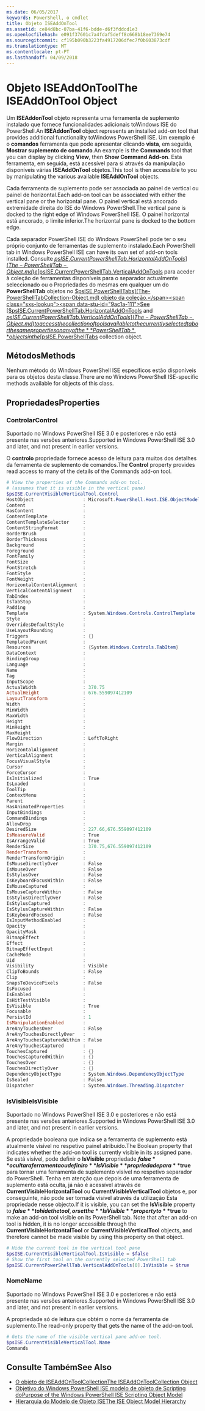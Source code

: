 ```yaml
---
ms.date: 06/05/2017
keywords: PowerShell, o cmdlet
title: Objeto ISEAddOnTool
ms.assetid: ce84d8bc-07ba-41f6-bdde-d6f3fddcd1e3
ms.openlocfilehash: e091f37601c7a4fdaf5deff8c668b18ee7369e74
ms.sourcegitcommit: cf195b090b3223fa4917206dfec7f0b603873cdf
ms.translationtype: MT
ms.contentlocale: pt-PT
ms.lasthandoff: 04/09/2018
---
```

# <a name="the-iseaddontool-object"></a><span data-ttu-id="9ac1a-103">Objeto ISEAddOnTool</span><span class="sxs-lookup"><span data-stu-id="9ac1a-103">The ISEAddOnTool Object</span></span>

<span data-ttu-id="9ac1a-104">Um **ISEAddonTool** objeto representa uma ferramenta de suplemento instalado que fornece funcionalidades adicionais toWindows ISE do PowerShell.</span><span class="sxs-lookup"><span data-stu-id="9ac1a-104">An **ISEAddonTool** object represents an installed add-on tool that provides additional functionality toWindows PowerShell ISE.</span></span> <span data-ttu-id="9ac1a-105">Um exemplo é o **comandos** ferramenta que pode apresentar clicando **vista**, em seguida, **Mostrar suplemento de comando**.</span><span class="sxs-lookup"><span data-stu-id="9ac1a-105">An example is the **Commands** tool that you can display by clicking **View**, then **Show Command Add-on**.</span></span> <span data-ttu-id="9ac1a-106">Esta ferramenta, em seguida, está acessível para si através da manipulação disponíveis várias **ISEAddOnTool** objetos.</span><span class="sxs-lookup"><span data-stu-id="9ac1a-106">This tool is then accessible to you by manipulating the various available **ISEAddOnTool** objects.</span></span>

<span data-ttu-id="9ac1a-107">Cada ferramenta de suplemento pode ser associada ao painel de vertical ou painel de horizontal.</span><span class="sxs-lookup"><span data-stu-id="9ac1a-107">Each add-on tool can be associated with either the vertical pane or the horizontal pane.</span></span> <span data-ttu-id="9ac1a-108">O painel vertical está ancorado extremidade direita do ISE do Windows PowerShell.</span><span class="sxs-lookup"><span data-stu-id="9ac1a-108">The vertical pane is docked to the right edge of Windows PowerShell ISE.</span></span> <span data-ttu-id="9ac1a-109">O painel horizontal está ancorado, o limite inferior.</span><span class="sxs-lookup"><span data-stu-id="9ac1a-109">The horizontal pane is docked to the bottom edge.</span></span>

<span data-ttu-id="9ac1a-110">Cada separador PowerShell ISE do Windows PowerShell pode ter o seu próprio conjunto de ferramentas de suplemento instalado.</span><span class="sxs-lookup"><span data-stu-id="9ac1a-110">Each PowerShell tab in Windows PowerShell ISE can have its own set of add-on tools installed.</span></span> <span data-ttu-id="9ac1a-111">Consulte [$psISE.CurrentPowerShellTab.HorizontalAddOnTools](The-PowerShellTab-Object.md) e [$psISE.CurrentPowerShellTab.VerticalAddOnTools](The-PowerShellTab-Object.md) para aceder à coleção de ferramentas disponíveis para o separador actualmente seleccionado ou o Propriedades do mesmas em qualquer um do **PowerShellTab** objetos no [$psISE.PowerShellTabs](The-PowerShellTabCollection-Object.md) objeto da coleção.</span><span class="sxs-lookup"><span data-stu-id="9ac1a-111">See [$psISE.CurrentPowerShellTab.HorizontalAddOnTools](The-PowerShellTab-Object.md) and [$psISE.CurrentPowerShellTab.VerticalAddOnTools](The-PowerShellTab-Object.md) to access the collection of tools available to the currently selected tab or the same properties on any of the **PowerShellTab** objects in the [$psISE.PowerShellTabs](The-PowerShellTabCollection-Object.md) collection object.</span></span>

## <a name="methods"></a><span data-ttu-id="9ac1a-112">Métodos</span><span class="sxs-lookup"><span data-stu-id="9ac1a-112">Methods</span></span>

<span data-ttu-id="9ac1a-113">Nenhum método do Windows PowerShell ISE específicos estão disponíveis para os objetos desta classe.</span><span class="sxs-lookup"><span data-stu-id="9ac1a-113">There are no Windows PowerShell ISE-specific methods available for objects of this class.</span></span>

## <a name="properties"></a><span data-ttu-id="9ac1a-114">Propriedades</span><span class="sxs-lookup"><span data-stu-id="9ac1a-114">Properties</span></span>

### <a name="control"></a><span data-ttu-id="9ac1a-115">Controlar</span><span class="sxs-lookup"><span data-stu-id="9ac1a-115">Control</span></span>

<span data-ttu-id="9ac1a-116">Suportado no Windows PowerShell ISE 3.0 e posteriores e não está presente nas versões anteriores.</span><span class="sxs-lookup"><span data-stu-id="9ac1a-116">Supported in Windows PowerShell ISE 3.0 and later, and not present in earlier versions.</span></span>

<span data-ttu-id="9ac1a-117">O **controlo** propriedade fornece acesso de leitura para muitos dos detalhes da ferramenta de suplemento de comandos.</span><span class="sxs-lookup"><span data-stu-id="9ac1a-117">The **Control** property provides read access to many of the details of the Commands add-on tool.</span></span>

```powershell
# View the properties of the Commands add-on tool.
# (assumes that it is visible in the vertical pane)
$psISE.CurrentVisibleVerticalTool.Control
HostObject                  : Microsoft.PowerShell.Host.ISE.ObjectModelRoot
Content                     :
HasContent                  :
ContentTemplate             :
ContentTemplateSelector     :
ContentStringFormat         :
BorderBrush                 :
BorderThickness             :
Background                  :
Foreground                  :
FontFamily                  :
FontSize                    :
FontStretch                 :
FontStyle                   :
FontWeight                  :
HorizontalContentAlignment  :
VerticalContentAlignment    :
TabIndex                    :
IsTabStop                   :
Padding                     :
Template                    : System.Windows.Controls.ControlTemplate
Style                       :
OverridesDefaultStyle       :
UseLayoutRounding           :
Triggers                    : {}
TemplatedParent             :
Resources                   : {System.Windows.Controls.TabItem}
DataContext                 :
BindingGroup                :
Language                    :
Name                        :
Tag                         :
InputScope                  :
ActualWidth                 : 370.75
ActualHeight                : 676.559097412109
LayoutTransform             :
Width                       :
MinWidth                    :
MaxWidth                    :
Height                      :
MinHeight                   :
MaxHeight                   :
FlowDirection               : LeftToRight
Margin                      :
HorizontalAlignment         :
VerticalAlignment           :
FocusVisualStyle            :
Cursor                      :
ForceCursor                 :
IsInitialized               : True
IsLoaded                    :
ToolTip                     :
ContextMenu                 :
Parent                      :
HasAnimatedProperties       :
InputBindings               :
CommandBindings             :
AllowDrop                   :
DesiredSize                 : 227.66,676.559097412109
IsMeasureValid              : True
IsArrangeValid              : True
RenderSize                  : 370.75,676.559097412109
RenderTransform             :
RenderTransformOrigin       :
IsMouseDirectlyOver         : False
IsMouseOver                 : False
IsStylusOver                : False
IsKeyboardFocusWithin       : False
IsMouseCaptured             :
IsMouseCaptureWithin        : False
IsStylusDirectlyOver        : False
IsStylusCaptured            :
IsStylusCaptureWithin       : False
IsKeyboardFocused           : False
IsInputMethodEnabled        :
Opacity                     :
OpacityMask                 :
BitmapEffect                :
Effect                      :
BitmapEffectInput           :
CacheMode                   :
Uid                         :
Visibility                  : Visible
ClipToBounds                : False
Clip                        :
SnapsToDevicePixels         : False
IsFocused                   :
IsEnabled                   :
IsHitTestVisible            :
IsVisible                   : True
Focusable                   :
PersistId                   : 1
IsManipulationEnabled       :
AreAnyTouchesOver           : False
AreAnyTouchesDirectlyOver   :
AreAnyTouchesCapturedWithin : False
AreAnyTouchesCaptured       :
TouchesCaptured             : {}
TouchesCapturedWithin       : {}
TouchesOver                 : {}
TouchesDirectlyOver         : {}
DependencyObjectType        : System.Windows.DependencyObjectType
IsSealed                    : False
Dispatcher                  : System.Windows.Threading.Dispatcher
```

### <a name="isvisible"></a><span data-ttu-id="9ac1a-118">IsVisible</span><span class="sxs-lookup"><span data-stu-id="9ac1a-118">IsVisible</span></span>

<span data-ttu-id="9ac1a-119">Suportado no Windows PowerShell ISE 3.0 e posteriores e não está presente nas versões anteriores.</span><span class="sxs-lookup"><span data-stu-id="9ac1a-119">Supported in Windows PowerShell ISE 3.0 and later, and not present in earlier versions.</span></span>

<span data-ttu-id="9ac1a-120">A propriedade booleana que indica se a ferramenta de suplemento está atualmente visível no respetivo painel atribuído.</span><span class="sxs-lookup"><span data-stu-id="9ac1a-120">The Boolean property that indicates whether the add-on tool is currently visible in its assigned pane.</span></span> <span data-ttu-id="9ac1a-121">Se está visível, pode definir o **IsVisible** propriedade **$false** ocultar a ferramenta ou definir o **IsVisible** propriedade para **$true** para tornar uma ferramenta de suplemento visível no respetivo separador do PowerShell. Tenha em atenção que depois de uma ferramenta de suplemento está oculta, já não é acessível através de **CurrentVisibleHorizontalTool** ou **CurrentVisibleVerticalTool** objetos e, por conseguinte, não pode ser tornada visível através da utilização Esta propriedade nesse objecto.</span><span class="sxs-lookup"><span data-stu-id="9ac1a-121">If it is visible, you can set the **IsVisible** property to **$false** to hide the tool, or set the **IsVisible** property to **$true** to make an add-on tool visible on its PowerShell tab. Note that after an add-on tool is hidden, it is no longer accessible through the **CurrentVisibleHorizontalTool** or **CurrentVisibleVerticalTool** objects, and therefore cannot be made visible by using this property on that object.</span></span>

```powershell
# Hide the current tool in the vertical tool pane
$psISE.CurrentVisibleVerticalTool.IsVisible = $false
# Show the first tool on the currently selected PowerShell tab
$psISE.CurrentPowerShellTab.VerticalAddOnTools[0].IsVisible = $true
```

### <a name="name"></a><span data-ttu-id="9ac1a-122">Nome</span><span class="sxs-lookup"><span data-stu-id="9ac1a-122">Name</span></span>

<span data-ttu-id="9ac1a-123">Suportado no Windows PowerShell ISE 3.0 e posteriores e não está presente nas versões anteriores.</span><span class="sxs-lookup"><span data-stu-id="9ac1a-123">Supported in Windows PowerShell ISE 3.0 and later, and not present in earlier versions.</span></span>

<span data-ttu-id="9ac1a-124">A propriedade só de leitura que obtém o nome da ferramenta de suplemento.</span><span class="sxs-lookup"><span data-stu-id="9ac1a-124">The read-only property that gets the name of the add-on tool.</span></span>

```powershell
# Gets the name of the visible vertical pane add-on tool.
$psISE.CurrentVisibleVerticalTool.Name
Commands
```

## <a name="see-also"></a><span data-ttu-id="9ac1a-125">Consulte Também</span><span class="sxs-lookup"><span data-stu-id="9ac1a-125">See Also</span></span>

- [<span data-ttu-id="9ac1a-126">O objeto de ISEAddOnToolCollection</span><span class="sxs-lookup"><span data-stu-id="9ac1a-126">The ISEAddOnToolCollection Object</span></span>](The-ISEAddOnToolCollection-Object.md)
- [<span data-ttu-id="9ac1a-127">Objetivo do Windows PowerShell ISE modelo de objeto de Scripting do</span><span class="sxs-lookup"><span data-stu-id="9ac1a-127">Purpose of the Windows PowerShell ISE Scripting Object Model</span></span>](Purpose-of-the-Windows-PowerShell-ISE-Scripting-Object-Model.md)
- [<span data-ttu-id="9ac1a-128">Hierarquia do Modelo de Objeto ISE</span><span class="sxs-lookup"><span data-stu-id="9ac1a-128">The ISE Object Model Hierarchy</span></span>](The-ISE-Object-Model-Hierarchy.md)